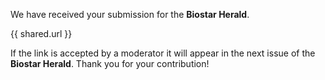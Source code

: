 We have received your submission for the **Biostar Herald**.

{{ shared.url }} 

If the link is accepted by a moderator it will appear in the next issue of the **Biostar Herald**. Thank you for your contribution!
